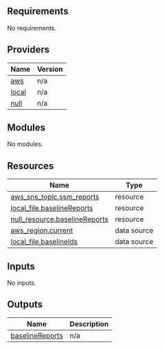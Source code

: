 ## Requirements

No requirements.

## Providers

| Name | Version |
|------|---------|
| <a name="provider_aws"></a> [aws](#provider\_aws) | n/a |
| <a name="provider_local"></a> [local](#provider\_local) | n/a |
| <a name="provider_null"></a> [null](#provider\_null) | n/a |

## Modules

No modules.

## Resources

| Name | Type |
|------|------|
| [aws_sns_topic.ssm_reports](https://registry.terraform.io/providers/hashicorp/aws/latest/docs/resources/sns_topic) | resource |
| [local_file.baselineReports](https://registry.terraform.io/providers/hashicorp/local/latest/docs/resources/file) | resource |
| [null_resource.baselineReports](https://registry.terraform.io/providers/hashicorp/null/latest/docs/resources/resource) | resource |
| [aws_region.current](https://registry.terraform.io/providers/hashicorp/aws/latest/docs/data-sources/region) | data source |
| [local_file.baselineIds](https://registry.terraform.io/providers/hashicorp/local/latest/docs/data-sources/file) | data source |

## Inputs

No inputs.

## Outputs

| Name | Description |
|------|-------------|
| <a name="output_baselineReports"></a> [baselineReports](#output\_baselineReports) | n/a |

